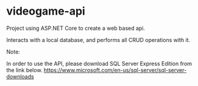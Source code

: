 # videogame-api
Project using ASP.NET Core to create a web based api.

Interacts with a local database, and performs all CRUD operations with it.

Note:

In order to use the API, please download SQL Server Express Edition from the link below.
https://www.microsoft.com/en-us/sql-server/sql-server-downloads

